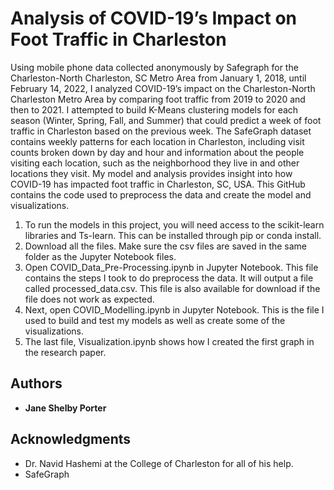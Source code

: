 # Analysis of COVID-19’s Impact on Foot Traffic in Charleston

Using mobile phone data collected anonymously by Safegraph for the Charleston-North Charleston, SC Metro Area from January 1, 2018, until February 14, 2022, I analyzed COVID-19’s impact on the Charleston-North Charleston Metro Area by comparing foot traffic from 2019 to 2020 and then to 2021. I attempted to build K-Means clustering models for each season (Winter, Spring, Fall, and Summer) that could predict a week of foot traffic in Charleston based on the previous week. The SafeGraph dataset contains weekly patterns for each location in Charleston, including visit counts broken down by day and hour and information about the people visiting each location, such as the neighborhood they live in and other locations they visit.  My model and analysis provides insight into how COVID-19 has impacted foot traffic in Charleston, SC, USA. This GitHub contains the code used to preprocess the data and create the model and visualizations.

1. To run the models in this project, you will need access to the scikit-learn libraries and Ts-learn. This can be installed through pip or conda install.
2. Download all the files. Make sure the csv files are saved in the same folder as the Jupyter Notebook files.
3. Open  COVID_Data_Pre-Processing.ipynb in Jupyter Notebook. This file contains the steps I took to do preprocess the data. It will output a file called processed_data.csv. This file is also available for download if the file does not work as expected.
4. Next, open  COVID_Modelling.ipynb in Jupyter Notebook. This is the file I used to build and test my models as well as create some of the visualizations.
5. The last file, Visualization.ipynb shows how I created the first graph in the research paper.


## Authors

* **Jane Shelby Porter**


## Acknowledgments

* Dr. Navid Hashemi at the College of Charleston for all of his help.
* SafeGraph
